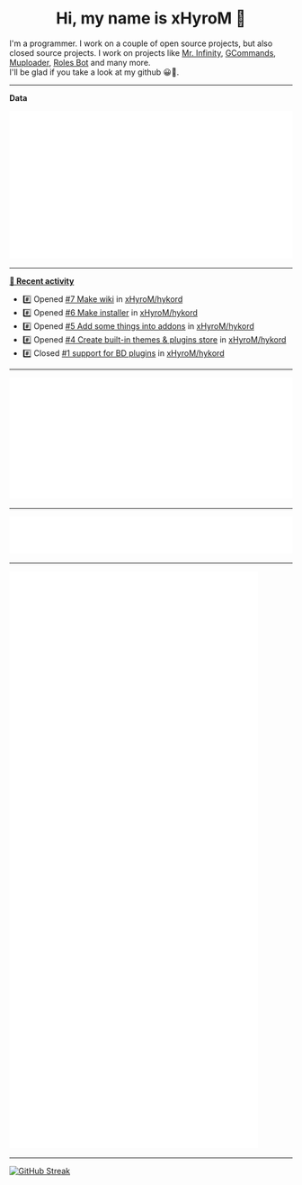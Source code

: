 <p align="center">
    <!-- <img src="https://avatars.githubusercontent.com/u/56601352" width="192" alt="hyro's pfp" /> -->
    <h1 align="center">Hi, my name is xHyroM 👋</h1>
</p>

I'm a programmer. I work on a couple of open source projects, but also closed source projects. I work on projects like [Mr. Infinity](https://discord.com/oauth2/authorize?client_id=720321585625694239&scope=bot%20applications.commands&permissions=8&redirect_uri=https://blobs.gq/imanager&prompt=consent&response_type=code), [GCommands](https://github.com/Garlic-Team/GCommands), [Muploader](https://github.com/xHyroM/Muploader), [Roles Bot](https://github.com/xHyroM/roles-bot) and many more.  
I'll be glad if you take a look at my github 😀👀.

___
**Data**

<img src="https://github.com/xHyroM/xHyroM/blob/master/.cache/base.svg">

___

**[📰 Recent activity](https://github.com/xHyroM)**
* #️⃣ Opened [#7 Make wiki](https://github.com/xHyroM/hykord/issues/7) in [xHyroM/hykord](https://github.com/xHyroM/hykord)
* #️⃣ Opened [#6 Make installer](https://github.com/xHyroM/hykord/issues/6) in [xHyroM/hykord](https://github.com/xHyroM/hykord)
* #️⃣ Opened [#5 Add some things into addons](https://github.com/xHyroM/hykord/issues/5) in [xHyroM/hykord](https://github.com/xHyroM/hykord)
* #️⃣ Opened [#4 Create built-in themes &amp; plugins store](https://github.com/xHyroM/hykord/issues/4) in [xHyroM/hykord](https://github.com/xHyroM/hykord)
* #️⃣ Closed [#1 support for BD plugins](https://github.com/xHyroM/hykord/issues/1) in [xHyroM/hykord](https://github.com/xHyroM/hykord)


___

<img src="https://github.com/xHyroM/xHyroM/blob/master/.cache/isocalendar.svg">

___

<img src="https://github.com/xHyroM/xHyroM/blob/master/.cache/languages.svg">

___

<img src="https://github.com/xHyroM/xHyroM/blob/master/.cache/achievements.svg">

___

[![GitHub Streak](https://github-readme-streak-stats.herokuapp.com?user=xHyroM&theme=dark&hide_border=true&date_format=M%20j%5B%2C%20Y%5D)](https://git.io/streak-stats)

